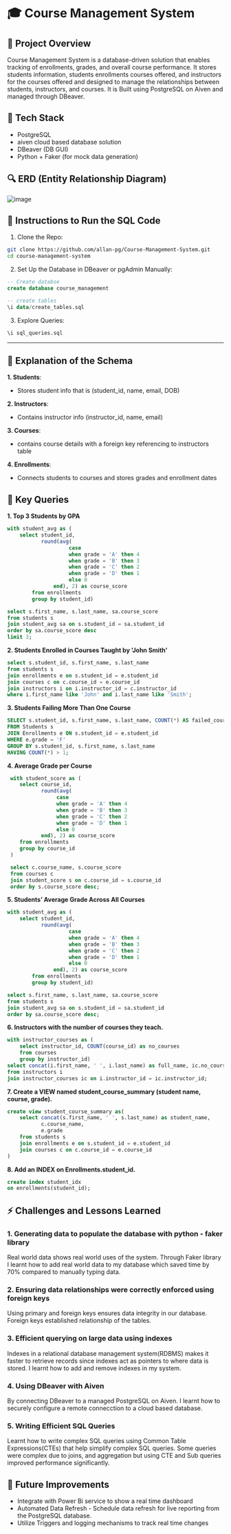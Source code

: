 # 🎓 Course Management System

## 📓 Project Overview

Course Management System is a database-driven solution that enables tracking of enrollments, grades, and overall course performance. It stores students information, students enrollments courses offered, and instructors for the courses offered and designed to manage the relationships between students, instructors, and courses. It is Built using PostgreSQL on Aiven and managed through DBeaver.

## 🔧 Tech Stack

* PostgreSQL
* aiven cloud based database solution
* DBeaver (DB GUI)
* Python + Faker (for mock data generation)


## 🔍 ERD (Entity Relationship Diagram)

![image](https://github.com/user-attachments/assets/f1eb121a-4945-42d4-a7a4-c09b45fcfab3)


## 📂 Instructions to Run the SQL Code

1. Clone the Repo:

```bash
git clone https://github.com/allan-pg/Course-Management-System.git
cd course-management-system
```

2. Set Up the Database in DBeaver or pgAdmin Manually:

```sql
-- Create databse
create database course_management

-- create tables
\i data/create_tables.sql
```

3. Explore Queries:

```sql
\i sql_queries.sql
```

---

## 📄 Explanation of the Schema

**1. Students**:
- Stores student info that is (student_id, name, email, DOB)

**2. Instructors**:
- Contains instructor info (instructor_id, name, email)

**3. Courses**:  
- contains course details with a foreign key referencing to instructors table
  
**4. Enrollments**:  
- Connects students to courses and stores grades and enrollment dates

## 🔢 Key Queries

**1. Top 3 Students by GPA**
```sql
with student_avg as (
	select student_id,
	 	   round(avg(
	 		   		case
	 		   		when grade = 'A' then 4
	 		   		when grade = 'B' then 3
	 		   		when grade = 'C' then 2
	 		   		when grade = 'D' then 1
	 		   		else 0
	 		   end), 2) as course_score
	 	from enrollments
	 	group by student_id)

select s.first_name, s.last_name, sa.course_score
from students s 
join student_avg sa on s.student_id = sa.student_id
order by sa.course_score desc
limit 3;
```

**2. Students Enrolled in Courses Taught by 'John Smith'**
```sql
select s.student_id, s.first_name, s.last_name
from students s 
join enrollments e on s.student_id = e.student_id
join courses c on c.course_id = e.course_id
join instructors i on i.instructor_id = c.instructor_id
where i.first_name like 'John' and i.last_name like 'Smith';
```

**3. Students Failing More Than One Course**
```sql
SELECT s.student_id, s.first_name, s.last_name, COUNT(*) AS failed_courses
FROM Students s
JOIN Enrollments e ON s.student_id = e.student_id
WHERE e.grade = 'F'
GROUP BY s.student_id, s.first_name, s.last_name
HAVING COUNT(*) > 1;
```

**4. Average Grade per Course**
```sql
 with student_score as (
 	select course_id,
 		   round(avg(
 		   		case
 		   		when grade = 'A' then 4
 		   		when grade = 'B' then 3
 		   		when grade = 'C' then 2
 		   		when grade = 'D' then 1
 		   		else 0
 		   end), 2) as course_score
 	from enrollments
 	group by course_id
 )

 select c.course_name, s.course_score
 from courses c 
 join student_score s on c.course_id = s.course_id
 order by s.course_score desc;
```
**5. Students’ Average Grade Across All Courses**
```sql
with student_avg as (
	select student_id,
	 	   round(avg(
	 		   		case
	 		   		when grade = 'A' then 4
	 		   		when grade = 'B' then 3
	 		   		when grade = 'C' then 2
	 		   		when grade = 'D' then 1
	 		   		else 0
	 		   end), 2) as course_score
	 	from enrollments
	 	group by student_id)

select s.first_name, s.last_name, sa.course_score
from students s 
join student_avg sa on s.student_id = sa.student_id
order by sa.course_score desc;
```
**6. Instructors with the number of courses they teach.**
```sql
with instructor_courses as (
	select instructor_id, COUNT(course_id) as no_courses
	from courses
	group by instructor_id)
select concat(i.first_name, ' ', i.last_name) as full_name, ic.no_courses
from instructors i 
join instructor_courses ic on i.instructor_id = ic.instructor_id;
```

**7. Create a VIEW named student_course_summary (student name, course, grade).**
```SQL
create view student_course_summary as(
	select concat(s.first_name, ' ', s.last_name) as student_name,
		   c.course_name,
		   e.grade
	from students s
	join enrollments e on s.student_id = e.student_id
	join courses c on c.course_id = e.course_id
)
```
**8. Add an INDEX on Enrollments.student_id.**
```sql
create index student_idx
on enrollments(student_id);
```

## ⚡ Challenges and Lessons Learned

### 1. Generating data to populate the database with python - faker library
Real world data shows real world uses of the system. Through Faker library I learnt how to add real world data to my database which saved time by 70% compared to manually typing data.

### 2. Ensuring data relationships were correctly enforced using foreign keys
Using primary and foreign keys ensures data integrity in our database. Foreign keys established relationship of the tables.

### 3. Efficient querying on large data using indexes
Indexes in a relational database management system(RDBMS) makes it faster to retrieve records since indexes act as pointers to where data is stored. I learnt how to add and remove indexes in my system.

### 4. Using DBeaver with Aiven
By connecting DBeaver to a managed PostgreSQL on Aiven. I learnt how to securely configure a remote connecction to a cloud based database.

### 5. Writing Efficient SQL Queries
Learnt how to write complex SQL queries using Common Table Expressions(CTEs) that help simplify complex SQL queries. Some queries were complex due to joins, and aggregation but using CTE and Sub queries improved performance significantly.

## 🚀 Future Improvements
- Integrate with Power Bi service to show a real time dashboard
- Automated Data Refresh - Schedule data refresh for live reporting from the PostgreSQL database.
- Utilize Triggers and logging mechanisms to track real time changes
